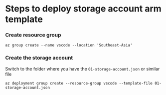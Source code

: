 # Steps to deploy storage account arm template

### Create resource group

```
az group create --name vscode --location 'Southeast-Asia'
```

### Create the storage account

Switch to the folder where you have the `01-storage-account.json` or similar file

```
az deployment group create --resource-group vscode --template-file 01-storage-account.json
```
